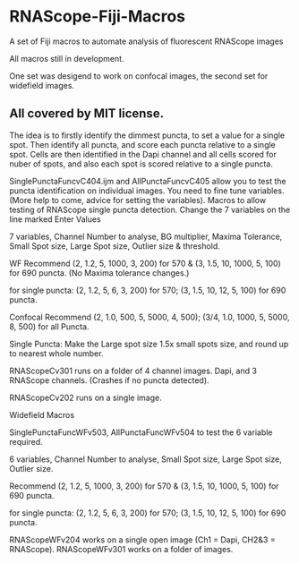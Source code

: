 # RNAScope-Fiji-Macros
A set of Fiji macros to automate analysis of fluorescent RNAScope images

All macros still in development.

One set was desigend to work on confocal images, the second set for widefield images.

## All covered by MIT license.

The idea is to firstly identify the dimmest puncta, to set a value for a single spot. Then identify all puncta, and score each puncta relative to a single spot.
Cells are then identified in the Dapi channel and all cells scored for nuber of spots, and also each spot is scored relative to a single puncta.

SinglePunctaFuncvC404.ijm and AllPunctaFuncvC405 allow you to test the puncta identification on individual images.
You need to fine tune variables. (More help to come, advice for setting the variables).
Macros to allow testing of RNAScope single puncta detection.
Change the 7 variables on the line marked Enter Values

7 variables, Channel Number to analyse, BG multiplier, Maxima Tolerance, Small Spot size, Large Spot size, Outlier size & threshold.

WF Recommend (2, 1.2, 5, 1000, 3, 200) for 570 & (3, 1.5, 10, 1000, 5, 100) for 690 puncta. (No Maxima tolerance changes.)

for single puncta: (2, 1.2, 5, 6, 3, 200) for 570; (3, 1.5, 10, 12, 5, 100) for 690 puncta.

Confocal Recommend (2, 1.0, 500, 5, 5000, 4, 500); (3/4, 1.0, 1000, 5, 5000, 8, 500) for all Puncta.

Single Puncta: Make the Large spot size 1.5x small spots size, and round up to nearest whole number.

RNAScopeCv301 runs on a folder of 4 channel images. Dapi, and 3 RNAScope channels. (Crashes if no puncta detected).

RNAScopeCv202 runs on a single image.

Widefield Macros

SinglePunctaFuncWFv503, AllPunctaFuncWFv504 to test the 6 variable required.

6 variables, Channel Number to analyse, Small Spot size, Large Spot size, Outlier size.

Recommend (2, 1.2, 5, 1000, 3, 200) for 570 & (3, 1.5, 10, 1000, 5, 100) for 690 puncta.

for single puncta: (2, 1.2, 5, 6, 3, 200) for 570; (3, 1.5, 10, 12, 5, 100) for 690 puncta.

RNAScopeWFv204 works on a single open image (Ch1 = Dapi, CH2&3 = RNAScope).
RNAScopeWFv301 works on a folder of images.


